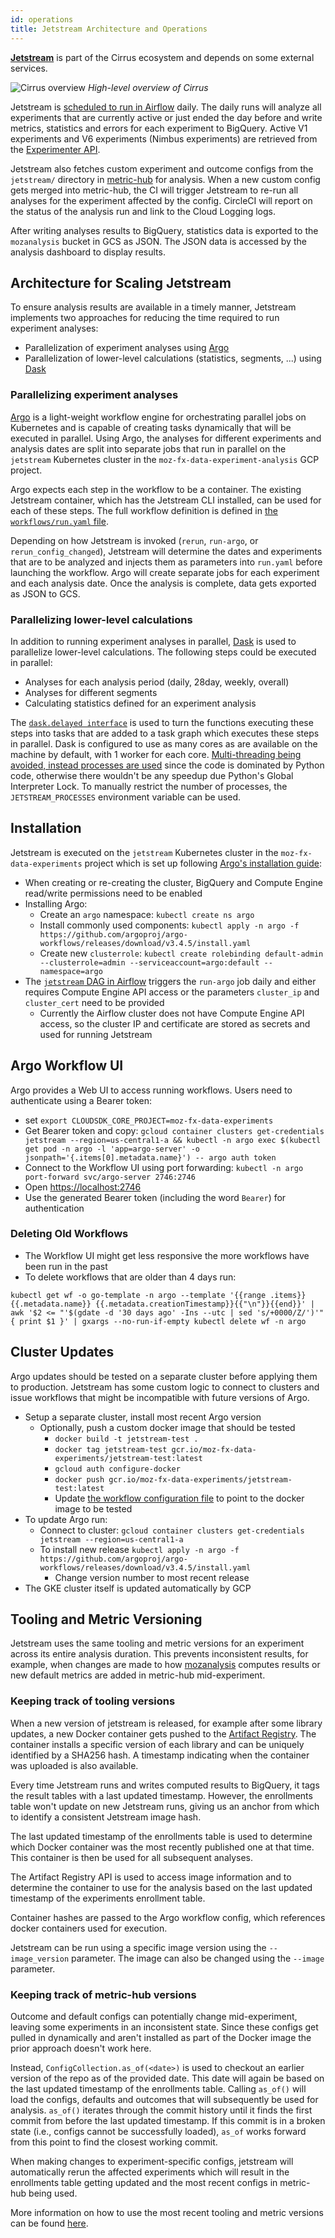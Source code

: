 ```yaml
---
id: operations
title: Jetstream Architecture and Operations
---
```


**[Jetstream]** is part of the Cirrus ecosystem and depends on some external services.

![Cirrus overview](/img/jetstream/cirrus.png)
*High-level overview of Cirrus*

Jetstream is [scheduled to run in Airflow](https://github.com/mozilla/telemetry-airflow/blob/e5de501d8063cc366e9bb546135f3866136cb47d/dags/jetstream.py#L22) daily. The daily runs will analyze all experiments that are currently active or just ended the day before and write metrics, statistics and errors for each experiment to BigQuery. Active V1 experiments and V6 experiments (Nimbus experiments) are retrieved from the [Experimenter API](https://experimenter.services.mozilla.com/api/v1/experiments/).

Jetstream also fetches custom experiment and outcome configs from the `jetstream/` directory in [metric-hub](https://github.com/mozilla/metric-hub/tree/main/jetstream) for analysis. When a new custom config gets merged into metric-hub, the CI will trigger Jetstream to re-run all analyses for the experiment affected by the config. CircleCI will report on the status of the analysis run and link to the Cloud Logging logs.

After writing analyses results to BigQuery, statistics data is exported to the `mozanalysis` bucket in GCS as JSON. The JSON data is accessed by the analysis dashboard to display results.

## Architecture for Scaling Jetstream

To ensure analysis results are available in a timely manner, Jetstream implements two approaches for reducing the time required to run experiment analyses:
* Parallelization of experiment analyses using [Argo](https://argoproj.github.io/)
* Parallelization of lower-level calculations (statistics, segments, ...) using [Dask](https://dask.org/)

### Parallelizing experiment analyses

[Argo](https://argoproj.github.io/) is a light-weight workflow engine for orchestrating parallel jobs on Kubernetes and is capable of creating tasks dynamically that will be executed in parallel. Using Argo, the analyses for different experiments and analysis dates are split into separate jobs that run in parallel on the `jetstream` Kubernetes cluster in the `moz-fx-data-experiment-analysis` GCP project.

Argo expects each step in the workflow to be a container. The existing Jetstream container, which has the Jetstream CLI installed, can be used for each of these steps.
The full workflow definition is defined in [the `workflows/run.yaml` file](https://github.com/mozilla/jetstream/blob/main/jetstream/workflows/run.yaml).

Depending on how Jetstream is invoked (`rerun`, `run-argo`, or `rerun_config_changed`), Jetstream will determine the dates and experiments that are to be analyzed and injects them as parameters into `run.yaml` before launching the workflow. Argo will create separate jobs for each experiment and each analysis date. Once the analysis is complete, data gets exported as JSON to GCS.

### Parallelizing lower-level calculations

In addition to running experiment analyses in parallel, [Dask](https://dask.org/) is used to parallelize lower-level calculations. The following steps could be executed in parallel:
* Analyses for each analysis period (daily, 28day, weekly, overall)
* Analyses for different segments
* Calculating statistics defined for an experiment analysis

The [`dask.delayed interface`](https://docs.dask.org/en/latest/delayed.html) is used to turn the functions executing these steps into tasks that are added to a task graph which executes these steps in parallel. Dask is configured to use as many cores as are available on the machine by default, with 1 worker for each core. [Multi-threading being avoided, instead processes are used](https://docs.dask.org/en/latest/scheduling.html#local-threads) since the code is dominated by Python code, otherwise there wouldn't be any speedup due Python's Global Interpreter Lock. To manually restrict the number of processes, the `JETSTREAM_PROCESSES` environment variable can be used.

## Installation

Jetstream is executed on the `jetstream` Kubernetes cluster in the `moz-fx-data-experiments` project which is set up following [Argo's installation guide](https://github.com/argoproj/argo/blob/master/docs/quick-start.md):
* When creating or re-creating the cluster, BigQuery and Compute Engine read/write permissions need to be enabled
* Installing Argo:
	* Create an `argo` namespace: `kubectl create ns argo`
	* Install commonly used components: `kubectl apply -n argo -f https://github.com/argoproj/argo-workflows/releases/download/v3.4.5/install.yaml`
	* Create new `clusterrole`: `kubectl create rolebinding default-admin --clusterrole=admin --serviceaccount=argo:default --namespace=argo`
* The [`jetstream` DAG in Airflow](https://github.com/mozilla/telemetry-airflow/blob/master/dags/jetstream.py) triggers the `run-argo` job daily and either requires Compute Engine API access or the parameters `cluster_ip` and `cluster_cert` need to be provided
	* Currently the Airflow cluster does not have Compute Engine API access, so the cluster IP and certificate are stored as secrets and used for running Jetstream

## Argo Workflow UI

Argo provides a Web UI to access running workflows. Users need to authenticate using a Bearer token:
* set `export CLOUDSDK_CORE_PROJECT=moz-fx-data-experiments`
* Get Bearer token and copy: `gcloud container clusters get-credentials jetstream --region=us-central1-a && kubectl -n argo exec $(kubectl get pod -n argo -l 'app=argo-server' -o jsonpath='{.items[0].metadata.name}') -- argo auth token` 
* Connect to the Workflow UI using port forwarding: `kubectl -n argo port-forward svc/argo-server 2746:2746`
* Open [https://localhost:2746](https://localhost:2746)
* Use the generated Bearer token (including the word `Bearer`) for authentication

### Deleting Old Workflows

* The Workflow UI might get less responsive the more workflows have been run in the past
* To delete workflows that are older than 4 days run:

```
kubectl get wf -o go-template -n argo --template '{{range .items}}{{.metadata.name}} {{.metadata.creationTimestamp}}{{"\n"}}{{end}}' | awk '$2 <= "'$(gdate -d '30 days ago' -Ins --utc | sed 's/+0000/Z/')'" { print $1 }' | gxargs --no-run-if-empty kubectl delete wf -n argo
```


## Cluster Updates

Argo updates should be tested on a separate cluster before applying them to production. Jetstream has some custom logic to connect to clusters and issue workflows that might be incompatible with future versions of Argo.
* Setup a separate cluster, install most recent Argo version
	* Optionally, push a custom docker image that should be tested
		* `docker build -t jetstream-test .`
		* `docker tag jetstream-test gcr.io/moz-fx-data-experiments/jetstream-test:latest`
		* `gcloud auth configure-docker`
		* `docker push gcr.io/moz-fx-data-experiments/jetstream-test:latest`
		* Update [the workflow configuration file](https://github.com/mozilla/jetstream/blob/main/jetstream/workflows/run.yaml) to point to the docker image to be tested
* To update Argo run:
	* Connect to cluster: `gcloud container clusters get-credentials jetstream --region=us-central1-a`
	* To install new release `kubectl apply -n argo -f https://github.com/argoproj/argo-workflows/releases/download/v3.4.5/install.yaml`
		* Change version number to most recent release
* The GKE cluster itself is updated automatically by GCP

## Tooling and Metric Versioning

Jetstream uses the same tooling and metric versions for an experiment across its entire analysis duration. This prevents inconsistent results, for example, when changes are made to how [mozanalysis] computes results or new default metrics are added in metric-hub mid-experiment.

### Keeping track of tooling versions

When a new version of jetstream is released, for example after some library updates, a new Docker container gets pushed to the [Artifact Registry](https://console.cloud.google.com/artifacts?project=moz-fx-data-experiments). The container installs a specific version of each library and can be uniquely identified by a SHA256 hash. A timestamp indicating when the container was uploaded is also available.

Every time Jetstream runs and writes computed results to BigQuery, it tags the result tables with a last updated timestamp. However, the enrollments table won't update on new Jetstream runs, giving us an anchor from which to identify a consistent Jetstream image hash. 

The last updated timestamp of the enrollments table is used to determine which Docker container was the most recently published one at that time. This container is then be used for all subsequent analyses.

The Artifact Registry API is used to access image information and to determine the container to use for the analysis based on the last updated timestamp of the experiments enrollment table.

Container hashes are passed to the Argo workflow config, which references docker containers used for execution.

Jetstream can be run using a specific image version using the `--image_version` parameter. The image can also be changed using the `--image` parameter.

### Keeping track of metric-hub versions

Outcome and default configs can potentially change mid-experiment, leaving some experiments in an inconsistent state. Since these configs get pulled in dynamically and aren't installed as part of the Docker image the prior approach doesn't work here.

Instead, `ConfigCollection.as_of(<date>)` is used to checkout an earlier version of the repo as of the provided date. 
This date will again be based on the last updated timestamp of the enrollments table. Calling `as_of()` will load the configs, defaults and outcomes that will subsequently be used for analysis. `as_of()` iterates through the commit history until it finds the first commit from before the last updated timestamp. If this commit is in a broken state (i.e., configs cannot be successfully loaded), `as_of` works forward from this point to find the closest working commit.

When making changes to experiment-specific configs, jetstream will automatically rerun the affected experiments which will result in the enrollments table getting updated and the most recent configs in metric-hub being used.

More information on how to use the most recent tooling and metric versions can be found [here](jetstream.md/#how-to-use-the-latest-tooling-and-metric-definitions).

[jetstream]: https://github.com/mozilla/jetstream
[jetstream error dashboard]: https://mozilla.cloud.looker.com/dashboards/246
[mozanalysis]: https://github.com/mozilla/mozanalysis

